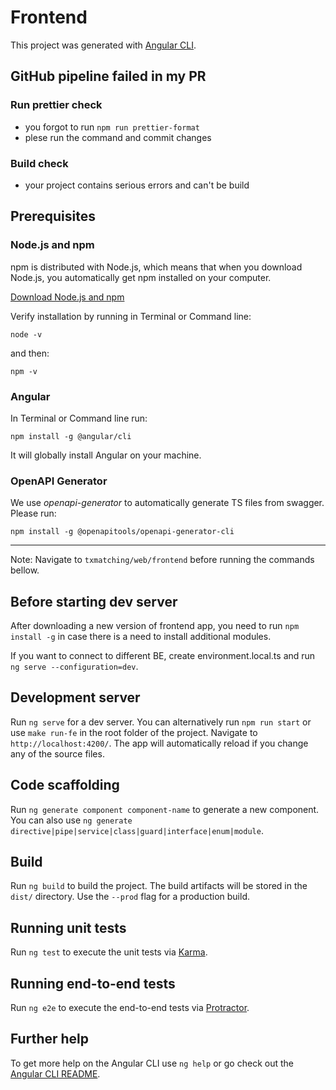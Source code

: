 # Frontend

This project was generated with [Angular CLI](https://github.com/angular/angular-cli).

## GitHub pipeline failed in my PR

### Run prettier check

- you forgot to run `npm run prettier-format`
- plese run the command and commit changes

### Build check

- your project contains serious errors and can't be build

## Prerequisites

### Node.js and npm

npm is distributed with Node.js, which means that when you download Node.js, you automatically get npm installed on your computer.

[Download Node.js and npm](https://nodejs.org/en/)

Verify installation by running in Terminal or Command line:

```
node -v
```

and then:

```
npm -v
```

### Angular

In Terminal or Command line run:

```
npm install -g @angular/cli
```

It will globally install Angular on your machine.

### OpenAPI Generator

We use _openapi-generator_ to automatically generate TS files from swagger. Please run:

```
npm install -g @openapitools/openapi-generator-cli
```

---

Note: Navigate to `txmatching/web/frontend` before running the commands bellow.

## Before starting dev server

After downloading a new version of frontend app, you need to run `npm install -g` in case there is a need to install additional modules.

If you want to connect to different BE, create environment.local.ts and run `ng serve --configuration=dev`.

## Development server

Run `ng serve` for a dev server. You can alternatively run `npm run start` or use `make run-fe` in the root folder of the project.
Navigate to `http://localhost:4200/`. The app will automatically reload if you change any of the source files.

## Code scaffolding

Run `ng generate component component-name` to generate a new component. You can also use `ng generate directive|pipe|service|class|guard|interface|enum|module`.

## Build

Run `ng build` to build the project. The build artifacts will be stored in the `dist/` directory. Use the `--prod` flag for a production build.

## Running unit tests

Run `ng test` to execute the unit tests via [Karma](https://karma-runner.github.io).

## Running end-to-end tests

Run `ng e2e` to execute the end-to-end tests via [Protractor](http://www.protractortest.org/).

## Further help

To get more help on the Angular CLI use `ng help` or go check out the [Angular CLI README](https://github.com/angular/angular-cli/blob/master/README.md).

